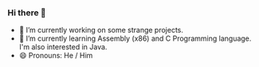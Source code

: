 ### Hi there 👋
- 🔭 I’m currently working on some strange projects.
- 🌱 I’m currently learning Assembly (x86) and C Programming language. I'm also interested in Java.
- 😄 Pronouns: He / Him
